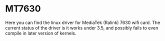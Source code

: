 MT7630
======

Here you can find the linux driver for MediaTek (Ralink) 7630 wifi
card. The current status of the driver is it works under 3.5, and
possibly fails to even compile in later version of kernels.

